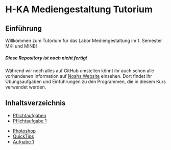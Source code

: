 # H-KA Mediengestaltung Tutorium

## Einführung
Willkommen zum Tutorium für das Labor Mediengestaltung im 1. Semester MKI und MINB!

##### Diese Repository ist noch nicht fertig!
Während wir noch alles auf GitHub umstellen könnt ihr auch schon alle vorhandenen Information auf [Noahs Website](https://ibers.de/mediengestaltung/) einsehen. Dort findet ihr Übungsaufgaben und Einführungen zu den Programmen, die in diesem Kurs verwendet werden.

## Inhaltsverzeichnis
- [Pflichtaufgaben](/Pflichtaufgaben)
 - [Pflichtaufgabe 1](/Pflichtaufgaben/Pflichtaufgabe1)
<!-- - [Pflichtaufgabe 2](/Pflichtaufgaben/Pflichtaufgabe2)
 - [Pflichtaufgabe 3](/Pflichtaufgaben/Pflichtaufgabe3)
 - [Pflichtaufgabe 4](/Pflichtaufgaben/Pflichtaufgabe4)
 - [Pflichtaufgabe 5](/Pflichtaufgaben/Pflichtaufgabe5) -->
- [Photoshop]()
 - [QuickTips](/Photoshop/QuickTips)
 - [Aufgabe 1](/Photoshop/Aufgabe1)
<!-- - [Aufgabe 2]()
 - [Aufgabe 3]() -->
<!--- [Illustrator]()
- [Figma]()
- [Bilder zum Runterladen]()-->
